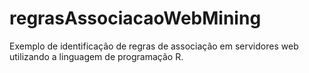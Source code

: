 regrasAssociacaoWebMining
=========================

Exemplo de identificação de regras de associação em servidores web utilizando a linguagem de programação R.
